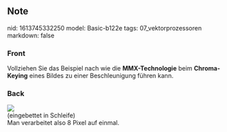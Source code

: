 ## Note
nid: 1613745332250
model: Basic-b122e
tags: 07_vektorprozessoren
markdown: false

### Front
Vollziehen Sie das Beispiel nach wie die <b>MMX-Technologie</b>
beim <b>Chroma-Keying</b> eines Bildes zu einer Beschleunigung
führen kann.

### Back
<img src="paste-fb6ae404ca327fa910c2bb4b414ca469dec7514c.jpg">
<div>
  (eingebettet in Schleife)
</div>
<div>
  Man verarbeitet also 8 Pixel auf einmal.
</div>
